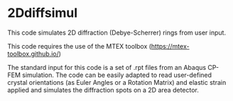 # 2Ddiffsimul
This code simulates 2D diffraction (Debye-Scherrer) rings from user input.

This code requires the use of the MTEX toolbox (https://mtex-toolbox.github.io/)

The standard input for this code is a set of .rpt files from an Abaqus CP-FEM simulation. The code can be easily adapted to read user-defined crystal orientations (as Euler Angles or a Rotation Matrix) and elastic strain applied and simulates the diffraction spots on a 2D area detector.

